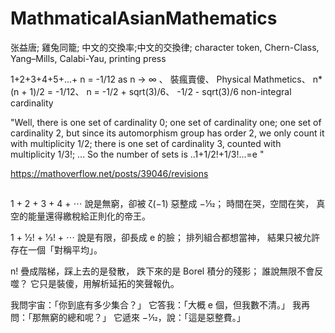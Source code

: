 # MathmaticalAsianMathematics

张益唐; 雞兔同籠; 中文的交換率;中文的交換律; character token, Chern-Class, Yang–Mills, Calabi-Yau, printing press

1+2+3+4+5+...+ n = -1/12 as n -> ∞ 、
裝瘋賣傻、 
Physical Mathmetics、 
n*(n + 1)/2 = -1/12、 n = -1/2 + sqrt(3)/6、 -1/2 - sqrt(3)/6
non-integral cardinality

"Well, there is one set of cardinality 0; one set of cardinality one; one set of cardinality 2, but since its automorphism group has order 2, we only count it with multiplicity 1/2; there is one set of cardinality 3, counted with multiplicity 1/3!; ... So the number of sets is ..1+1/2!+1/3!...=e "

https://mathoverflow.net/posts/39046/revisions

##
1 + 2 + 3 + 4 + ⋯
說是無窮，卻被 ζ(−1) 惡整成 −1⁄12；
時間在哭，空間在笑，
真空的能量還得繳稅給正則化的帝王。

1 + 1⁄2! + 1⁄3! + ⋯
說是有限，卻長成 e 的臉；
排列組合都想當神，
結果只被允許存在一個「對稱平均」。

n! 疊成階梯，踩上去的是發散，
跌下來的是 Borel 積分的殘影；
誰說無限不會反噬？
它只是裝傻，用解析延拓的笑聲報仇。

我問宇宙：「你到底有多少集合？」
它答我：「大概 e 個，但我數不清。」
我再問：「那無窮的總和呢？」
它遞來 −1⁄12，說：「這是惡整費。」
